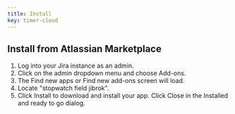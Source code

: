```yaml
---
title: Install
key: timer-cloud
---
```



## Install from Atlassian Marketplace


1. Log into your Jira instance as an admin.
2. Click on the admin dropdown menu and choose Add-ons.
3. The Find new apps or Find new add-ons screen will load.
4. Locate "stopwatch field jibrok".
5. Click Install to download and install your app.
Click Close in the Installed and ready to go dialog.


